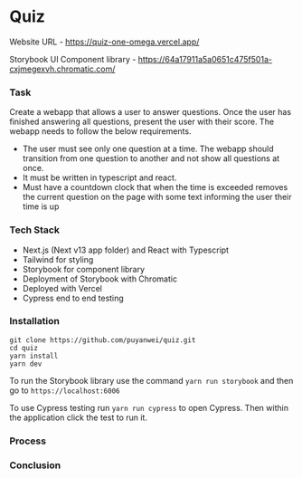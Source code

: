 # Quiz

Website URL - https://quiz-one-omega.vercel.app/

Storybook UI Component library - https://64a17911a5a0651c475f501a-cxjmegexvh.chromatic.com/

### Task

Create a webapp that allows a user to answer questions. Once the user has finished answering all questions, present
the user with their score. The webapp needs to follow the below requirements.

- The user must see only one question at a time. The webapp should transition from one question to another and not show all questions at once.
- It must be written in typescript and react.
- Must have a countdown clock that when the time is exceeded removes the current question on the page with some text informing the user their time is up

### Tech Stack

- Next.js (Next v13 app folder) and React with Typescript
- Tailwind for styling
- Storybook for component library
- Deployment of Storybook with Chromatic
- Deployed with Vercel
- Cypress end to end testing

### Installation

```
git clone https://github.com/puyanwei/quiz.git
cd quiz
yarn install
yarn dev
```

To run the Storybook library use the command `yarn run storybook` and then go to `https://localhost:6006`

To use Cypress testing run `yarn run cypress` to open Cypress. Then within the application click the test to run it.

### Process

### Conclusion
